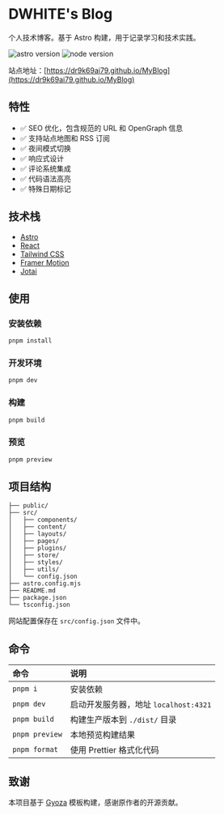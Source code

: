 # DWHITE's Blog

个人技术博客。基于 Astro 构建，用于记录学习和技术实践。

![astro version](https://img.shields.io/badge/astro-4.6-red)
![node version](https://img.shields.io/badge/node-18.18-green)

站点地址：[https://dr9k69ai79.github.io/MyBlog](https://dr9k69ai79.github.io/MyBlog)

## 特性

- ✅ SEO 优化，包含规范的 URL 和 OpenGraph 信息
- ✅ 支持站点地图和 RSS 订阅
- ✅ 夜间模式切换
- ✅ 响应式设计
- ✅ 评论系统集成
- ✅ 代码语法高亮
- ✅ 特殊日期标记

## 技术栈

- [Astro](https://astro.build/)
- [React](https://reactjs.org/)
- [Tailwind CSS](https://tailwindcss.com/)
- [Framer Motion](https://www.framer.com/motion/)
- [Jotai](https://jotai.org/)

## 使用

### 安装依赖

```bash
pnpm install
```

### 开发环境

```bash
pnpm dev
```

### 构建

```bash
pnpm build
```

### 预览

```bash
pnpm preview
```

## 项目结构

```text
├── public/
├── src/
│   ├── components/
│   ├── content/
│   ├── layouts/
│   ├── pages/
│   ├── plugins/
│   ├── store/
│   ├── styles/
│   ├── utils/
│   └── config.json
├── astro.config.mjs
├── README.md
├── package.json
└── tsconfig.json
```

网站配置保存在 `src/config.json` 文件中。

## 命令

| 命令           | 说明                                  |
| :------------- | :------------------------------------ |
| `pnpm i`       | 安装依赖                              |
| `pnpm dev`     | 启动开发服务器，地址 `localhost:4321` |
| `pnpm build`   | 构建生产版本到 `./dist/` 目录         |
| `pnpm preview` | 本地预览构建结果                      |
| `pnpm format`  | 使用 Prettier 格式化代码              |

## 致谢

本项目基于 [Gyoza](https://github.com/lxchapu/astro-gyoza) 模板构建，感谢原作者的开源贡献。
